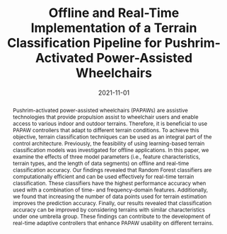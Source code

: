 ---
title: "Offline and Real-Time Implementation of a Terrain Classification Pipeline for Pushrim-Activated Power-Assisted Wheelchairs"
names: Mahsa Khalili, Kevin Ta, H. F. Machiel Van der Loos, and Jaimie F. Borisoff
date: 2021-11-01
abstract: "Pushrim-activated power-assisted wheelchairs (PAPAWs) are assistive technologies that provide propulsion assist to wheelchair users and enable access to various indoor and outdoor terrains. Therefore, it is beneficial to use PAPAW controllers that adapt to different terrain conditions. To achieve this objective, terrain classification techniques can be used as an integral part of the control architecture. Previously, the feasibility of using learning-based terrain classification models was investigated for offline applications. In this paper, we examine the effects of three model parameters (i.e., feature characteristics, terrain types, and the length of data segments) on offline and real-time classification accuracy. Our findings revealed that Random Forest classifiers are computationally efficient and can be used effectively for real-time terrain classification. These classifiers have the highest performance accuracy when used with a combination of time- and frequency-domain features. Additionally, we found that increasing the number of data points used for terrain estimation improves the prediction accuracy. Finally, our results revealed that classification accuracy can be improved by considering terrains with similar characteristics under one umbrella group. These findings can contribute to the development of real-time adaptive controllers that enhance PAPAW usability on different terrains."
conf: International Conference of the IEEE Engineering in Medicine and Biology Society (EMBC), 2021
links:
    - link_name: paper
      link: https://ieeexplore.ieee.org/document/9630749
    - link_name: code
      link: https://github.com/kev-in-ta/CARIS-PAW-RT-terrain-classification
    - link_name: bibtex
      link: /papers/2021embc-caris.bib
---